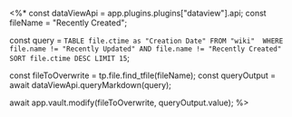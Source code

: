 
<%*
const dataViewApi = app.plugins.plugins["dataview"].api;
const fileName = "Recently Created";

const query = `TABLE file.ctime as "Creation Date" FROM "wiki" 
WHERE file.name != "Recently Updated" AND file.name != "Recently Created"
SORT file.ctime DESC LIMIT 15`;

const fileToOverwrite = tp.file.find_tfile(fileName);
const queryOutput = await dataViewApi.queryMarkdown(query);

await app.vault.modify(fileToOverwrite, queryOutput.value);
%>